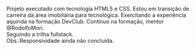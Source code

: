 <p>Projeto executado com tecnologia HTML5 e CSS. Estou em transição de carreira da área imobiliária para tecnológica. Exercitando a experiência aquirida na formação DevClub. Continuo na formação, mentor @RodolfoMori.
<br>
Seguindo a trilha fullstack.
<br>
Obs.:Responsividade ainda não concluída.</p>


